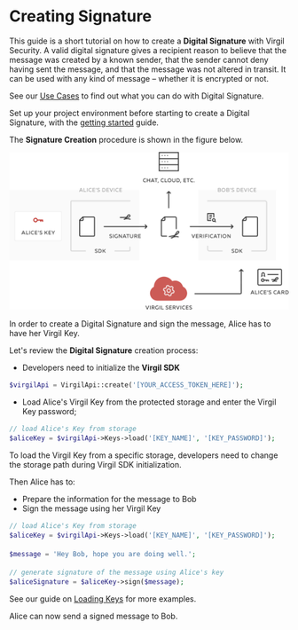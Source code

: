 # Creating Signature

This guide is a short tutorial on how to create a **Digital Signature** with Virgil Security. A valid digital signature gives a recipient reason to believe that the message was created by a known sender, that the sender cannot deny having sent the message, and that the message was not altered in transit. It can be used with any kind of message – whether it is encrypted or not.

See our [Use Cases](https://github.com/VirgilSecurity/virgil-sdk-php/tree/docs-review/documentation) to find out what you can do with Digital Signature.

Set up your project environment before starting to create a Digital Signature, with the [getting started](/docs/guides/configuration/client-configuration.md) guide.

The **Signature Creation** procedure is shown in the figure below.

![Virgil Signature Intro](/docs/img/Signature_introduction.png "Create Signature")

In order to create a Digital Signature and sign the message, Alice has to have her Virgil Key.


Let's review the **Digital Signature** creation process:

- Developers need to initialize the **Virgil SDK**

```php
$virgilApi = VirgilApi::create('[YOUR_ACCESS_TOKEN_HERE]');
```

- Load Alice's Virgil Key from the protected storage and enter the Virgil Key password;

```php
// load Alice's Key from storage
$aliceKey = $virgilApi->Keys->load('[KEY_NAME]', '[KEY_PASSWORD]');
```

To load the Virgil Key  from a specific storage, developers need to change the storage path during Virgil SDK initialization.

Then Alice has to:
- Prepare the information for the message to Bob
- Sign the message using her Virgil Key

```php
// load Alice's Key from storage
$aliceKey = $virgilApi->Keys->load('[KEY_NAME]', '[KEY_PASSWORD]');

$message = 'Hey Bob, hope you are doing well.';

// generate signature of the message using Alice's key
$aliceSignature = $aliceKey->sign($message);
```

See our guide on [Loading Keys](/docs/guides/virgil-key/loading-key.md) for more examples.

Alice can now send a signed message to Bob.
